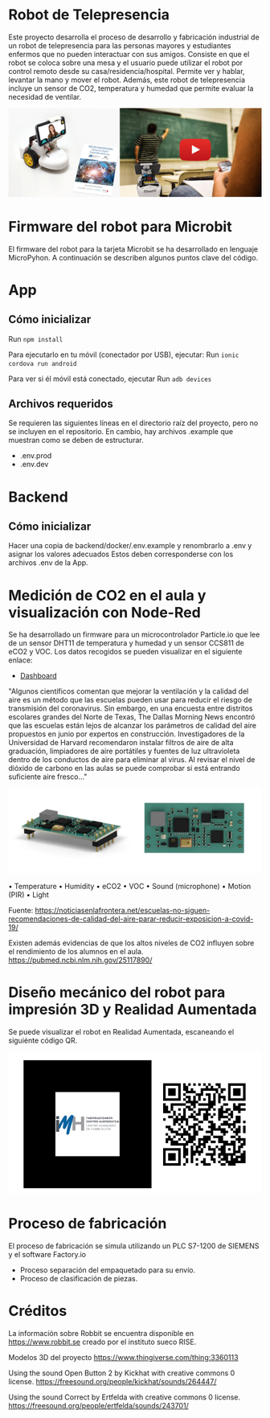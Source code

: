 # Robot de Telepresencia

Este proyecto desarrolla el proceso de desarrollo y fabricación industrial de un robot de telepresencia para las personas mayores y estudiantes enfermos que no pueden interactuar con sus amigos. Consiste en que el robot se coloca sobre una mesa y el usuario puede utilizar el robot por control remoto desde su casa/residencia/hospital. Permite ver y hablar, levantar la mano y mover el robot. Además, este robot de telepresencia incluye un sensor de CO2, temperatura y humedad que permite evaluar la necesidad de ventilar.  

[![VIDEO ROBOT](img/1.jpg)](https://www.youtube.com/watch?v=9LAC98Wxa0o)



# Firmware del robot para Microbit

El firmware del robot para la tarjeta Microbit se ha desarrollado en lenguaje MicroPyhon. A continuación se describen algunos puntos clave del código. 

# App
## Cómo inicializar
Run `npm install`

Para ejecutarlo en tu móvil (conectador por USB), ejecutar:
Run `ionic cordova run android`


Para ver si él móvil está conectado, ejecutar
Run `adb devices`

## Archivos requeridos

Se requieren las siguientes líneas en el directorio raíz del proyecto, pero no se incluyen en el repositorio. En cambio, hay archivos .example que muestran como se deben de estructurar.

* .env.prod
* .env.dev

# Backend

## Cómo inicializar
Hacer una copia de backend/docker/.env.example y renombrarlo a .env y asignar los valores adecuados Estos deben corresponderse con los archivos .env de la App. 

# Medición de CO2 en el aula y visualización con Node-Red

Se ha desarrollado un firmware para un microcontrolador Particle.io que lee de un sensor DHT11 de temperatura y humedad y un sensor CCS811 de eCO2 y VOC. Los datos recogidos se pueden visualizar en el siguiente enlace: 

* [Dashboard](https://j6q00k.stackhero-network.com/dashboard/)
 

"Algunos científicos comentan que mejorar la ventilación y la calidad del aire es un método que las escuelas pueden usar para reducir el riesgo de transmisión del coronavirus. Sin embargo, en una encuesta entre distritos escolares grandes del Norte de Texas, The Dallas Morning News encontró que las escuelas están lejos de alcanzar los parámetros de calidad del aire propuestos en junio por expertos en construcción. Investigadores de la Universidad de Harvard recomendaron instalar filtros de aire de alta graduación, limpiadores de aire portátiles y fuentes de luz ultravioleta dentro de los conductos de aire para eliminar al virus. Al revisar el nivel de dióxido de carbono en las aulas se puede comprobar si está entrando suficiente aire fresco..."

[![Sensor](img/Sensor.jpg)](https://www.youtube.com/watch?v=9LAC98Wxa0o)


• Temperature
• Humidity
• eCO2
• VOC 
• Sound (microphone)
• Motion (PIR) 
• Light  

Fuente: https://noticiasenlafrontera.net/escuelas-no-siguen-recomendaciones-de-calidad-del-aire-parar-reducir-exposicion-a-covid-19/

Existen además evidencias de que los altos niveles de CO2 influyen sobre el rendimiento de los alumnos en el aula. https://pubmed.ncbi.nlm.nih.gov/25117890/

# Diseño mecánico del robot para impresión 3D y Realidad Aumentada

Se puede visualizar el robot en Realidad Aumentada, escaneando el siguiénte código QR. 


[![QR](img/2.png)](https://sketchfab.com/3d-models/robot-de-telepresencia-imh-ce46d0bd06b64048968173223d61c20a)

# Proceso de fabricación
El proceso de fabricación se simula utilizando un PLC S7-1200 de SIEMENS y el software Factory.io

*  Proceso separación del empaquetado para su envío.
*  Proceso de clasificación de piezas.
 


# Créditos

La información sobre Robbit se encuentra disponible en  https://www.robbit.se creado por el instituto sueco RISE. 

Modelos 3D del proyecto https://www.thingiverse.com/thing:3360113

Using the sound Open Button 2 by Kickhat with creative commons 0 license.
https://freesound.org/people/kickhat/sounds/264447/

Using the sound Correct by Ertfelda with creative commons 0 license.
https://freesound.org/people/ertfelda/sounds/243701/


